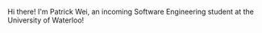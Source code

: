 Hi there! I'm Patrick Wei, an incoming Software Engineering student at the University of Waterloo!

<!---
349lolol/349lolol is a ✨ special ✨ repository because its `README.md` (this file) appears on your GitHub profile.
You can click the Preview link to take a look at your changes.
--->
